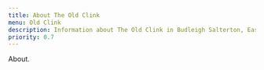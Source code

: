 ```yaml
---
title: About The Old Clink
menu: Old Clink
description: Information about The Old Clink in Budleigh Salterton, East Devon.
priority: 0.7
---
```


About.
